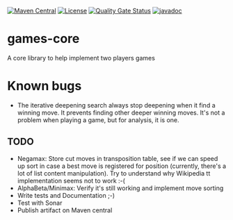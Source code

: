 [![Maven Central](https://img.shields.io/maven-central/v/com.fathzer/games-core)](https://central.sonatype.com/artifact/com.fathzer/games-core)
[![License](https://img.shields.io/badge/license-Apache%202.0-brightgreen.svg)](https://github.com/fathzer-games/games-core/blob/master/LICENSE)
[![Quality Gate Status](https://sonarcloud.io/api/project_badges/measure?project=fathzer_games-core&metric=alert_status)](https://sonarcloud.io/summary/new_code?id=fathzer-games_games-core)
[![javadoc](https://javadoc.io/badge2/com.fathzer/games-core/javadoc.svg)](https://javadoc.io/doc/com.fathzer/games-core)

# games-core
A core library to help implement two players games

# Known bugs
- The iterative deepening search always stop deepening when it find a winning move. It prevents finding other deeper winning moves. It's not a problem when playing a game, but for analysis, it is one. 

## TODO
- Negamax: Store cut moves in transposition table, see if we can speed up sort in case a best move is registered for position (currently, there's a lot of list content manipulation). Try to understand why Wikipedia tt implementation seems not to work :-(
- AlphaBeta/Minimax: Verify it's still working and implement move sorting
- Write tests and Documentation ;-)
- Test with Sonar
- Publish artifact on Maven central
